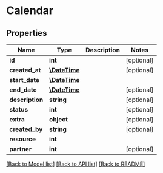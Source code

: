 # Calendar

## Properties
Name | Type | Description | Notes
------------ | ------------- | ------------- | -------------
**id** | **int** |  | [optional] 
**created_at** | [**\DateTime**](\DateTime.md) |  | [optional] 
**start_date** | [**\DateTime**](\DateTime.md) |  | 
**end_date** | [**\DateTime**](\DateTime.md) |  | [optional] 
**description** | **string** |  | [optional] 
**status** | **int** |  | [optional] 
**extra** | **object** |  | [optional] 
**created_by** | **string** |  | [optional] 
**resource** | **int** |  | 
**partner** | **int** |  | [optional] 

[[Back to Model list]](../README.md#documentation-for-models) [[Back to API list]](../README.md#documentation-for-api-endpoints) [[Back to README]](../README.md)


